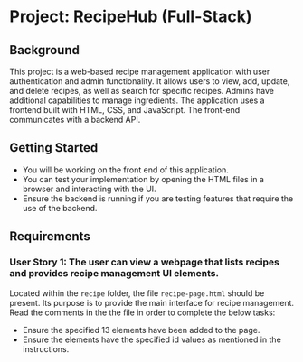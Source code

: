 # Project: RecipeHub (Full-Stack)


## Background

This project is a web-based recipe management application with user authentication and admin functionality. It allows users to view, add, update, and delete recipes, as well as search for specific recipes. Admins have additional capabilities to manage ingredients. The application uses a frontend built with HTML, CSS, and JavaScript. The front-end communicates with a backend API.

## Getting Started
- You will be working on the front end of this application.
- You can test your implementation by opening the HTML files in a browser and interacting with the UI.
- Ensure the backend is running if you are testing features that require the use of the backend.

## Requirements

### User Story 1: The user can view a webpage that lists recipes and provides recipe management UI elements.

Located within the `recipe` folder, the file `recipe-page.html` should be present. Its purpose is to provide the main interface for recipe management. Read the comments in the the file in order to complete the below tasks:
- Ensure the specified 13 elements have been added to the page.
- Ensure the elements have the specified id values as mentioned in the instructions.



